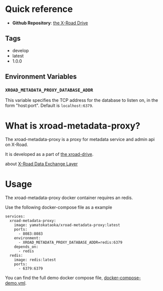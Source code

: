 # Quick reference
* **Github Repository**: [the X-Road Drive](https://github.com/yamatokataoka/xroad-drive)

## Tags
* develop
* latest
* 1.0.0

## Environment Variables
### `XROAD_METADATA_PROXY_DATABASE_ADDR`

This variable specifies the TCP address for the database to listen on, in the form "host:port". Default is `localhost:6379`.

# What is xroad-metadata-proxy?
The xroad-metadata-proxy is a proxy for metadata service and admin api on X-Road.

It is developed as a part of [the xroad-drive](https://github.com/yamatokataoka/xroad-drive).

about [X-Road Data Exchange Layer](https://github.com/nordic-institute/X-Road)

# Usage
The xroad-metadata-proxy docker container requires an redis.

Use the following docker-compose file as a example
```
services:
  xroad-metadata-proxy:
    image: yamatokataoka/xroad-metadata-proxy:latest
    ports:
      - 8083:8083
    environment:
      - XROAD_METADATA_PROXY_DATABASE_ADDR=redis:6379
    depends_on:
      - redis
  redis:
    image: redis:latest
    ports:
      - 6379:6379
```

You can find the full demo docker compose file, [docker-compose-demo.yml](https://github.com/yamatokataoka/xroad-drive/blob/master/docker-compose-demo.yml).
